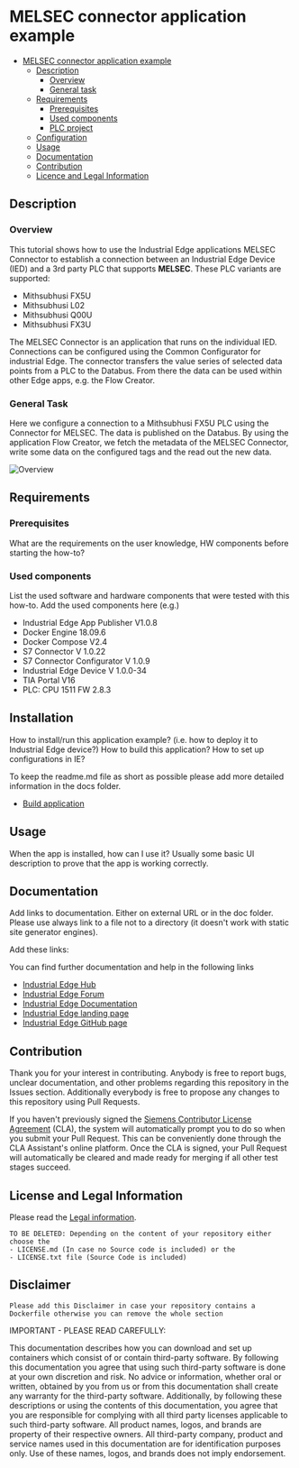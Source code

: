 # MELSEC connector application example

- [MELSEC connector application example](#melsec-connector-application-example)
  - [Description](#description)
    - [Overview](#overview)
    - [General task](#general-task)
  - [Requirements](#requirements)
    - [Prerequisites](#prerequisites)
    - [Used components](#used-components)
    - [PLC project](#plc-project)
  - [Configuration](#configuration)
  - [Usage](#usage)
  - [Documentation](#documentation)
  - [Contribution](#contribution)
  - [Licence and Legal Information](#licence-and-legal-information)
    
## Description

### Overview

This tutorial shows how to use the Industrial Edge applications MELSEC Connector to establish a connection between an Industrial Edge Device (IED) and a 3rd party PLC that supports **MELSEC**. These PLC variants are supported:

* Mithsubhusi FX5U
* Mithsubhusi L02
* Mithsubhusi Q00U
* Mithsubhusi FX3U

The MELSEC Connector is an application that runs on the individual IED. Connections can be configured using the Common Configurator for industrial Edge. The connector transfers the value series of selected data points from a PLC to the Databus. From there the data can be used within other Edge apps, e.g. the Flow Creator.


### General Task

Here we configure a connection to a Mithsubhusi FX5U PLC using the Connector for MELSEC. The data is published on the Databus. By using the application Flow Creator, we fetch the metadata of the MELSEC Connector, write some data on the configured tags and the read out the new data.

![Overview](/docs/graphics/EthernetIPArchi.PNG)
## Requirements

### Prerequisites

What are the requirements on the user knowledge, HW components before starting the how-to?

### Used components

List the used software and hardware components that were tested with this how-to.
Add the used components here (e.g.)

* Industrial Edge App Publisher V1.0.8
* Docker Engine 18.09.6
* Docker Compose V2.4
* S7 Connector V 1.0.22
* S7 Connector Configurator V 1.0.9
* Industrial Edge Device V 1.0.0-34
* TIA Portal V16
* PLC: CPU 1511 FW 2.8.3

## Installation

How to install/run this application example? (i.e. how to deploy it to Industrial Edge device?) How to build this application? How to set up configurations in IE?

To keep the readme.md file as short as possible please add more detailed information in the docs folder.

* [Build application](docs/Installation.md#build-application)

## Usage

When the app is installed, how can I use it? Usually some basic UI description to prove that the app is working correctly.

## Documentation

Add links to documentation. Either on external URL or in the doc folder. Please use always link to a file not to a directory (it doesn't work with static site generator engines).

Add these links:

You can find further documentation and help in the following links

* [Industrial Edge Hub](https://iehub.eu1.edge.siemens.cloud/#/documentation)
* [Industrial Edge Forum](https://forum.industrial-edge.siemens.cloud)
* [Industrial Edge Documentation](https://docs.industrial-edge.siemens.cloud/)
* [Industrial Edge landing page](https://new.siemens.com/global/en/products/automation/topic-areas/industrial-edge/simatic-edge.html)
* [Industrial Edge GitHub page](https://github.com/industrial-edge)

## Contribution

Thank you for your interest in contributing. Anybody is free to report bugs, unclear documentation, and other problems regarding this repository in the Issues section.
Additionally everybody is free to propose any changes to this repository using Pull Requests.

If you haven't previously signed the [Siemens Contributor License Agreement](https://cla-assistant.io/industrial-edge/) (CLA), the system will automatically prompt you to do so when you submit your Pull Request. This can be conveniently done through the CLA Assistant's online platform.
Once the CLA is signed, your Pull Request will automatically be cleared and made ready for merging if all other test stages succeed.

## License and Legal Information

Please read the [Legal information](LICENSE.txt).

```
TO BE DELETED: Depending on the content of your repository either choose the
- LICENSE.md (In case no Source code is included) or the
- LICENSE.txt file (Source Code is included)
```

## Disclaimer

```
Please add this Disclaimer in case your repository contains a Dockerfile otherwise you can remove the whole section
```

IMPORTANT - PLEASE READ CAREFULLY:

This documentation describes how you can download and set up containers which consist of or contain third-party software. By following this documentation you agree that using such third-party software is done at your own discretion and risk. No advice or information, whether oral or written, obtained by you from us or from this documentation shall create any warranty for the third-party software. Additionally, by following these descriptions or using the contents of this documentation, you agree that you are responsible for complying with all third party licenses applicable to such third-party software. All product names, logos, and brands are property of their respective owners. All third-party company, product and service names used in this documentation are for identification purposes only. Use of these names, logos, and brands does not imply endorsement.
